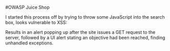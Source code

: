 #OWASP Juice Shop

I started this process off by trying to throw some JavaScript into the search box, looks vulnerable to XSS:
<script type="text/javascript">alert('hi');</script>

Results in an alert popping up after the site issues a GET request to the server, followed by a UI alert stating an objective had been reached, finding unhandled exceptions.


